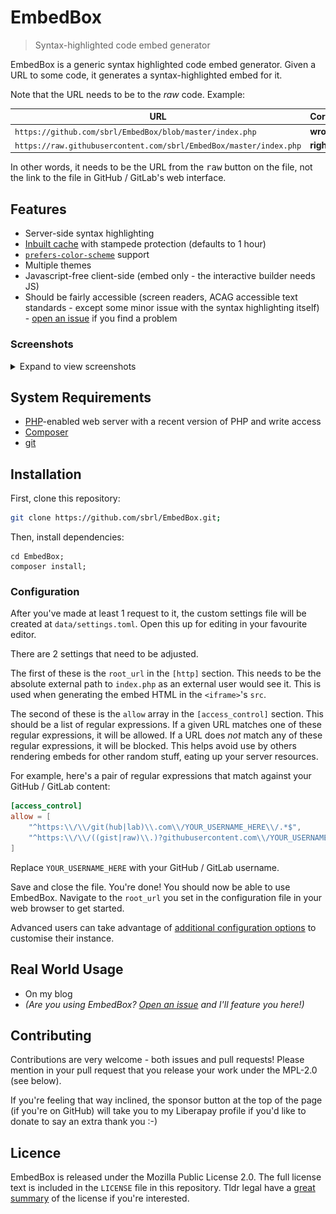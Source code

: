 # EmbedBox

> Syntax-highlighted code embed generator

EmbedBox is a generic syntax highlighted code embed generator. Given a URL to some code, it generates a syntax-highlighted embed for it.

Note that the URL needs to be to the _raw_ code. Example:

URL										| Correct?
----------------------------------------|------------
`https://github.com/sbrl/EmbedBox/blob/master/index.php`            | **wrong**
`https://raw.githubusercontent.com/sbrl/EmbedBox/master/index.php`  | **right**

In other words, it needs to be the URL from the <kbd>raw</kbd> button on the file, not the link to the file in GitHub / GitLab's web interface.


## Features
 - Server-side syntax highlighting
 - [Inbuilt cache](http://www.stashphp.com/) with stampede protection (defaults to 1 hour)
 - [`prefers-color-scheme`](https://starbeamrainbowlabs.com/blog/article.php?article=posts%2F353-prefers-color-scheme.html) support
 - Multiple themes
 - Javascript-free client-side (embed only - the interactive builder needs JS)
 - Should be fairly accessible (screen readers, ACAG accessible text standards - except some minor issue with the syntax highlighting itself) - [open an issue](https://github.com/sbrl/EmbedBox/issues/new) if you find a problem

### Screenshots
<details>
<summary>Expand to view screenshots</summary>
<h4>The embed builder</h4>
<img alt="Screenshot of the builder" src="https://raw.githubusercontent.com/sbrl/EmbedBox/master/screenshot.png" />
<h4>A full-screen embed</h4>
<img alt="Screenshot of a full-screen embed" src="https://raw.githubusercontent.com/sbrl/EmbedBox/master/screenshot2.png" />
</details>

## System Requirements
 - [PHP](https://php.net/)-enabled web server with a recent version of PHP and write access
 - [Composer](https://getcomposer.org/)
 - [git](https://git-scm.com/)


## Installation
First, clone this repository:

```bash
git clone https://github.com/sbrl/EmbedBox.git;
```

Then, install dependencies:

```
cd EmbedBox;
composer install;
```



### Configuration
After you've made at least 1 request to it, the custom settings file will be created at `data/settings.toml`. Open this up for editing in your favourite editor.

There are 2 settings that need to be adjusted.

The first of these is the `root_url` in the `[http]` section. This needs to be the absolute external path to `index.php` as an external user would see it. This is used when generating the embed HTML in the `<iframe>`'s `src`.

The second of these is the `allow` array in the `[access_control]` section. This should be a list of regular expressions. If a given URL matches one of these regular expressions, it will be allowed. If a URL does _not_ match any of these regular expressions, it will be blocked. This helps avoid use by others rendering embeds for other random stuff, eating up your server resources.

For example, here's a pair of regular expressions that match against your GitHub / GitLab content:

```toml
[access_control]
allow = [
	"^https:\\/\\/git(hub|lab)\\.com\\/YOUR_USERNAME_HERE\\/.*$",
	"^https:\\/\\/((gist|raw)\\.)?githubusercontent.com\\/YOUR_USERNAME_HERE\\/.*$",
]
```

Replace `YOUR_USERNAME_HERE` with your GitHub / GitLab username.

Save and close the file. You're done! You should now be able to use EmbedBox. Navigate to the `root_url` you set in the configuration file in your web browser to get started.

Advanced users can take advantage of [additional configuration options](https://github.com/sbrl/EmbedBox/blob/master/src/settings.default.toml) to customise their instance.


## Real World Usage
 - On my blog
 - _(Are you using EmbedBox? [Open an issue](https://github.com/sbrl/EmbedBox/issues/new) and I'll feature you here!)_


## Contributing
Contributions are very welcome - both issues and pull requests! Please mention in your pull request that you release your work under the MPL-2.0 (see below).

If you're feeling that way inclined, the sponsor button at the top of the page (if you're on GitHub) will take you to my Liberapay profile if you'd like to donate to say an extra thank you :-)


## Licence
EmbedBox is released under the Mozilla Public License 2.0. The full license text is included in the `LICENSE` file in this repository. Tldr legal have a [great summary](https://tldrlegal.com/license/mozilla-public-license-2.0-(mpl-2)) of the license if you're interested.
